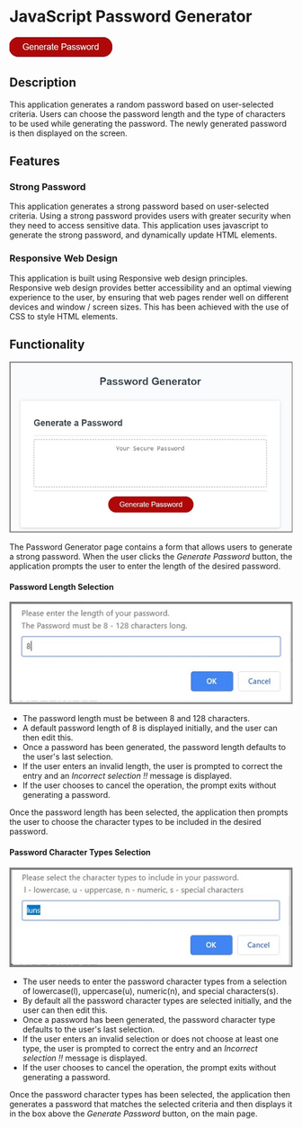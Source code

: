 # JavaScript Password Generator

 [![Image of Password Generator Icon](assets/images/readme_password_generator_icon.jpg "Open the Password Generator.")](https://gveetil.github.io/JavaScript-Password-Generator/)

## Description
This application generates a random password based on user-selected criteria. Users can choose the password length and the type of characters to be used while generating the password. The newly generated password is then displayed on the screen. 

## Features
### Strong Password 
This application generates a strong password based on user-selected criteria. Using a strong password provides users with greater security when they need to access sensitive data. This application uses javascript to generate the strong password, and dynamically update HTML elements.

### Responsive Web Design 
This application is built using Responsive web design principles. Responsive web design provides better accessibility and an optimal viewing experience to the user, by ensuring that web pages render well on different devices and window / screen sizes. This has been achieved with the use of CSS to style HTML elements.

## Functionality

![Image of Password Generator Page](assets/images/readme_password_generator_page.jpg "Password Generator Page")

The Password Generator page contains a form that allows users to generate a strong password. When the user clicks the *Generate Password* button, the application prompts the user to enter the length of the desired password.

#### Password Length Selection

![Image of Password Length Selection](assets/images/readme_prompt_length.jpg "Password Length Selection")

* The password length must be between 8 and 128 characters. 
* A default password length of 8 is displayed initially, and the user can then edit this.
* Once a password has been generated, the password length defaults to the user's last selection. 
* If the user enters an invalid length, the user is prompted to correct the entry and an *Incorrect selection !!* message is displayed.
* If the user chooses to cancel the operation, the prompt exits without generating a password. 

Once the password length has been selected, the application then prompts the user to choose the character types to be included in the desired password.

#### Password Character Types Selection

![Image of Password Character Type Selection](assets/images/readme_prompt_char_types.jpg "Password Character Type Selection")

* The user needs to enter the password character types from a selection of lowercase(l), uppercase(u), numeric(n), and special characters(s). 
* By default all the password character types are selected initially, and the user can then edit this.
* Once a password has been generated, the password character type defaults to the user's last selection. 
* If the user enters an invalid selection or does not choose at least one type, the user is prompted to correct the entry and an *Incorrect selection !!* message is displayed.
* If the user chooses to cancel the operation, the prompt exits without generating a password. 

Once the password character types has been selected, the application then generates a password that matches the selected criteria and then displays it in the box above the *Generate Password* button, on the main page. 